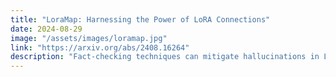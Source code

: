 ```yaml
---
title: "LoraMap: Harnessing the Power of LoRA Connections"
date: 2024-08-29
image: "/assets/images/loramap.jpg"
link: "https://arxiv.org/abs/2408.16264"
description: "Fact-checking techniques can mitigate hallucinations in Large Language Models (LLMs), a prominent issue in specialized domains. As parameter-efficient techniques such as Low-Rank Adaptation (LoRA) can overcome substantial computational overhead, some studies have explored the integration of multiple LoRAs. While previous studies focus on parallel integration, this paper investigates methods to establish connections among multiple LoRAs. We create three reasoning datasets tailored to fact-checking and fine-tune individual LoRAs, allowing them to view and reason from diverse perspectives. Then, we explore strategies for allocating these reasoning LoRAs and introduce LoraMap, an approach to map connections between them. The results of the fact-checking task demonstrate that the performance of LoraMap is superior to LoraHub, an existing method for integrating LoRAs. LoraMap also outperforms with significantly fewer trainable parameters than LoraConcat, which concatenates LoRAs and further fine-tunes them."
---
```

